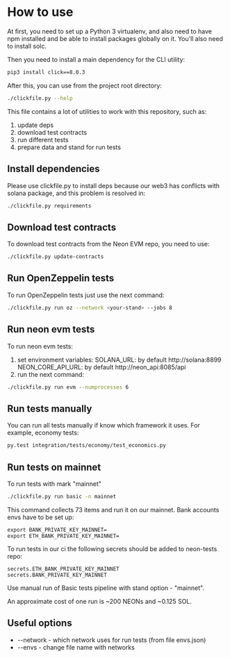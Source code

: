 # How to use

At first, you need to set up a Python 3 virtualenv, and also need to have npm installed and be able to install packages globally on it. You’ll also need to install solc.

Then you need to install a main dependency for the CLI utility:

```bash
pip3 install click==8.0.3
```

After this, you can use from the project root directory:

```bash
./clickfile.py --help
```

This file contains a lot of utilities to work with this repository, such as:
1. update deps
2. download test contracts
3. run different tests
4. prepare data and stand for run tests


## Install dependencies

Please use clickfile.py to install deps because our web3 has conflicts with solana package, and this problem is resolved in:
```bash
./clickfile.py requirements
```

## Download test contracts

To download test contracts from the Neon EVM repo, you need to use:

```bash
./clickfile.py update-contracts
```

## Run OpenZeppelin tests

To run OpenZeppelin tests just use the next command:
```bash
./clickfile.py run oz --network <your-stand> --jobs 8
```

## Run neon evm tests

To run neon evm tests:
1. set environment variables: 
   SOLANA_URL: by default http://solana:8899
   NEON_CORE_API_URL: by default http://neon_api:8085/api
2. run the next command:
```bash
./clickfile.py run evm --numprocesses 6
```

## Run tests manually

You can run all tests manually if know which framework it uses. For example, economy tests:

```bash
py.test integration/tests/economy/test_economics.py
```

## Run tests on mainnet

To run tests with mark "mainnet"

```bash
./clickfile.py run basic -n mainnet
```

This command collects 73 items and run it on our mainnet. 
Bank accounts envs have to be set up:

```
export BANK_PRIVATE_KEY_MAINNET=
export ETH_BANK_PRIVATE_KEY_MAINNET=
```

To run tests in our ci the following secrets should be added to neon-tests repo:
```
secrets.ETH_BANK_PRIVATE_KEY_MAINNET
secrets.BANK_PRIVATE_KEY_MAINNET
```

Use manual run of Basic tests pipeline with stand option - "mainnet".

An approximate cost of one run is ~200 NEONs and ~0.125 SOL.

## Useful options

- --network - which network uses for run tests (from file envs.json)
- --envs - change file name with networks